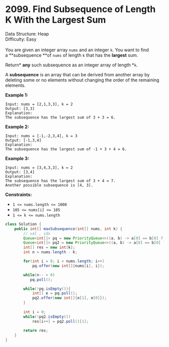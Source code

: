 # 2099. Find Subsequence of Length K With the Largest Sum  

  Data Structure: Heap </br> Difficulty: Easy </br> </br>You are given an integer array `nums` and an integer `k`. You want to find a **subsequence **of `nums` of length `k` that has the **largest** sum.   

Return* ****any**** such subsequence as an integer array of length *`k`.

A **subsequence** is an array that can be derived from another array by deleting some or no elements without changing the order of the remaining elements.

**Example 1:**

```plain text
Input: nums = [2,1,3,3], k = 2
Output: [3,3]
Explanation:
The subsequence has the largest sum of 3 + 3 = 6.
```

**Example 2:**

```plain text
Input: nums = [-1,-2,3,4], k = 3
Output: [-1,3,4]
Explanation:
The subsequence has the largest sum of -1 + 3 + 4 = 6.
```

**Example 3:**

```plain text
Input: nums = [3,4,3,3], k = 2
Output: [3,4]
Explanation:
The subsequence has the largest sum of 3 + 4 = 7.
Another possible subsequence is [4, 3].
```

**Constraints:**

- `1 <= nums.length <= 1000`
- `105 <= nums[i] <= 105`
- `1 <= k <= nums.length`
```java
class Solution {
    public int[] maxSubsequence(int[] nums, int k) {
        // val , idx
        Queue<int[]> pq = new PriorityQueue<>((a, b) -> a[0] == b[0] ? a[1] - b[1] : a[0] - b[0]);
        Queue<int[]> pq2 = new PriorityQueue<>((a, b) -> a[0] == b[0] ? a[1] - b[1] : a[0] - b[0]);
        int[] res = new int[k];
        int n = nums.length - k;

        for(int i = 0; i < nums.length; i++) 
            pq.offer(new int[]{nums[i], i});

        while(n-- > 0) 
           pq.poll();

        while(!pq.isEmpty()){
            int[] e = pq.poll();
            pq2.offer(new int[]{e[1], e[0]});
        }
           
        int i = 0;
        while(!pq2.isEmpty()) 
            res[i++] = pq2.poll()[1];
        
        return res;
    }
}
```

